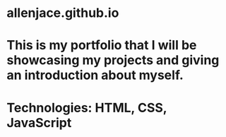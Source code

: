 # allenjace.github.io
# This is my portfolio that I will be showcasing my projects and giving an introduction about myself.
# Technologies: HTML, CSS, JavaScript
